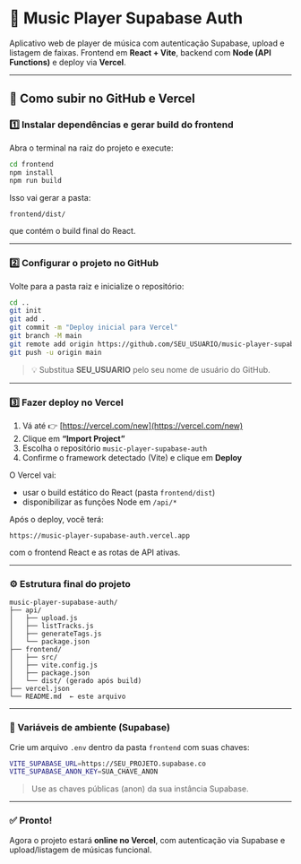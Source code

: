 # 🎵 Music Player Supabase Auth

Aplicativo web de player de música com autenticação Supabase, upload e listagem de faixas.
Frontend em **React + Vite**, backend com **Node (API Functions)** e deploy via **Vercel**.

---

## 🚀 Como subir no GitHub e Vercel

### 1️⃣ Instalar dependências e gerar build do frontend

Abra o terminal na raiz do projeto e execute:

```bash
cd frontend
npm install
npm run build
```

Isso vai gerar a pasta:
```
frontend/dist/
```
que contém o build final do React.

---

### 2️⃣ Configurar o projeto no GitHub

Volte para a pasta raiz e inicialize o repositório:

```bash
cd ..
git init
git add .
git commit -m "Deploy inicial para Vercel"
git branch -M main
git remote add origin https://github.com/SEU_USUARIO/music-player-supabase-auth.git
git push -u origin main
```

> 💡 Substitua **SEU_USUARIO** pelo seu nome de usuário do GitHub.

---

### 3️⃣ Fazer deploy no Vercel

1. Vá até 👉 [https://vercel.com/new](https://vercel.com/new)
2. Clique em **“Import Project”**
3. Escolha o repositório `music-player-supabase-auth`
4. Confirme o framework detectado (Vite) e clique em **Deploy**

O Vercel vai:
- usar o build estático do React (pasta `frontend/dist`)
- disponibilizar as funções Node em `/api/*`

Após o deploy, você terá:
```
https://music-player-supabase-auth.vercel.app
```
com o frontend React e as rotas de API ativas.

---

### ⚙️ Estrutura final do projeto

```
music-player-supabase-auth/
├── api/
│   ├── upload.js
│   ├── listTracks.js
│   ├── generateTags.js
│   └── package.json
├── frontend/
│   ├── src/
│   ├── vite.config.js
│   ├── package.json
│   └── dist/ (gerado após build)
├── vercel.json
└── README.md  ← este arquivo
```

---

### 💾 Variáveis de ambiente (Supabase)

Crie um arquivo `.env` dentro da pasta `frontend` com suas chaves:

```bash
VITE_SUPABASE_URL=https://SEU_PROJETO.supabase.co
VITE_SUPABASE_ANON_KEY=SUA_CHAVE_ANON
```

> Use as chaves públicas (anon) da sua instância Supabase.

---

### ✅ Pronto!

Agora o projeto estará **online no Vercel**, com autenticação via Supabase e upload/listagem de músicas funcional.
